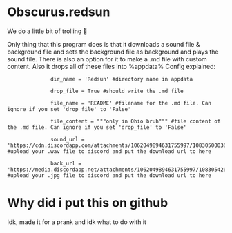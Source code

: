# Obscurus.redsun
We do a little bit of trolling :troll: 

Only thing that this program does is that it downloads a sound file & background file and sets the background file as background and plays the sound file.
There is also an option for it to make a .md file with custom content. 
Also it drops all of these files into %appdata%
Config explained:

                  dir_name = 'Redsun' #directory name in appdata
                  
                  drop_file = True #should write the .md file

                  file_name = 'README' #filename for the .md file. Can ignore if you set 'drop_file' to 'False'
                  
                  file_content = """only in Ohio bruh""" #file content of the .md file. Can ignore if you set 'drop_file' to 'False'

                  sound_url = 'https://cdn.discordapp.com/attachments/1062049894631755997/1083050003636953149/redsun_incident.wav' #upload your .wav file to discord and put the download url to here
                  
                  back_url = 'https://media.discordapp.net/attachments/1062049894631755997/1083054264252911678/redsun_incident_back.jpg'  #upload your .jpg file to discord and put the download url to here
              
# Why did i put this on github
Idk, made it for a prank and idk what to do with it 

